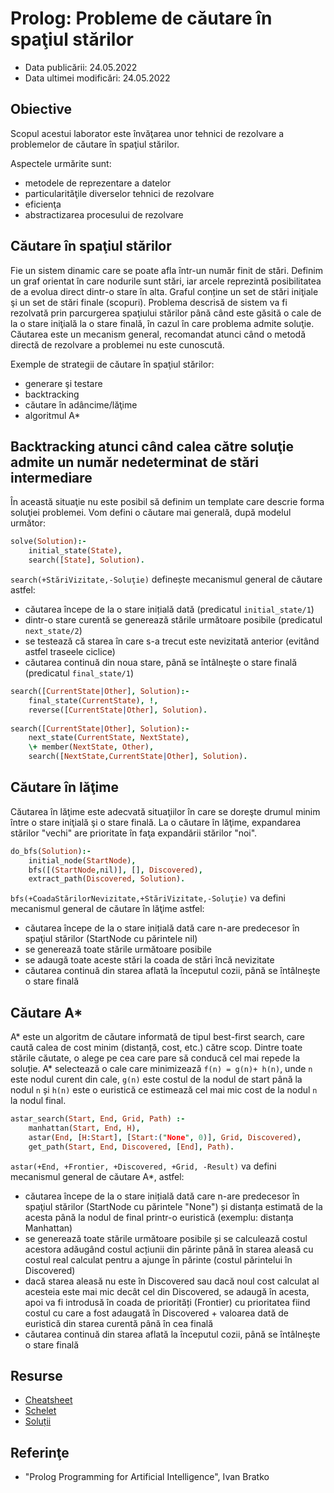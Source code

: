 # Prolog: Probleme de căutare în spaţiul stărilor

  - Data publicării: 24.05.2022
  - Data ultimei modificări: 24.05.2022

## Obiective

Scopul acestui laborator este învăţarea unor tehnici de rezolvare a problemelor de căutare în spaţiul stărilor.

Aspectele urmărite sunt:

  - metodele de reprezentare a datelor
  - particularităţile diverselor tehnici de rezolvare
  - eficienţa
  - abstractizarea procesului de rezolvare

## Căutare în spaţiul stărilor

Fie un sistem dinamic care se poate afla într-un număr finit de stări. Definim un graf orientat în care nodurile sunt stări, iar arcele reprezintă posibilitatea de a evolua direct dintr-o stare în alta. Graful conține un set de stări iniţiale şi un set de stări finale (scopuri). Problema descrisă de sistem va fi rezolvată prin parcurgerea spaţiului stărilor până când este găsită o cale de la o stare iniţială la o stare finală, în cazul în care problema admite soluţie. Căutarea este un mecanism general, recomandat atunci când o metodă directă de rezolvare a problemei nu este cunoscută.

Exemple de strategii de căutare în spaţiul stărilor:

  - generare şi testare
  - backtracking
  - căutare în adâncime/lăţime
  - algoritmul A\*

## Backtracking atunci când calea către soluţie admite un număr nedeterminat de stări intermediare

În această situaţie nu este posibil să definim un template care descrie forma soluţiei problemei. Vom defini o căutare mai generală, după modelul următor:

```prolog 
solve(Solution):-
    initial_state(State),
    search([State], Solution).
```

`search(+StăriVizitate,-Soluţie)` definește mecanismul general de căutare astfel:

  - căutarea începe de la o stare inițială dată (predicatul `initial_state/1`)
  - dintr-o stare curentă se generează stările următoare posibile (predicatul `next_state/2`)
  - se testează că starea în care s-a trecut este nevizitată anterior (evitând astfel traseele ciclice)
  - căutarea continuă din noua stare, până se întâlneşte o stare finală (predicatul `final_state/1`)

```prolog 
search([CurrentState|Other], Solution):-
    final_state(CurrentState), !,
    reverse([CurrentState|Other], Solution).
    
search([CurrentState|Other], Solution):-
    next_state(CurrentState, NextState),
    \+ member(NextState, Other),
    search([NextState,CurrentState|Other], Solution).

```

## Căutare în lăţime

Căutarea în lăţime este adecvată situaţiilor în care se doreşte drumul
minim între o stare iniţială şi o stare finală. La o căutare în lăţime,
expandarea stărilor "vechi" are prioritate în faţa expandării stărilor
"noi".

```prolog 
do_bfs(Solution):-
    initial_node(StartNode),
    bfs([(StartNode,nil)], [], Discovered),
    extract_path(Discovered, Solution).
```

`bfs(+CoadaStărilorNevizitate,+StăriVizitate,-Soluţie)` va defini mecanismul general de căutare în lăţime astfel:

  - căutarea începe de la o stare inițială dată care n-are predecesor în spaţiul stărilor (StartNode cu părintele nil)
  - se generează toate stările următoare posibile
  - se adaugă toate aceste stări la coada de stări încă nevizitate
  - căutarea continuă din starea aflată la începutul cozii, până se întâlneşte o stare finală

## Căutare A\*

A\* este un algoritm de căutare informată de tipul best-first search, care caută calea de cost minim (distanță, cost, etc.) către scop. Dintre toate stările căutate, o alege pe cea care pare să conducă cel mai repede la soluție. A\* selectează o cale care minimizează `f(n) = g(n)+ h(n)`, unde `n` este nodul curent din cale, `g(n)` este costul de la nodul de start până la nodul `n` și `h(n)` este o euristică ce estimează cel mai mic cost de la nodul `n` la nodul final.

```prolog 
astar_search(Start, End, Grid, Path) :-
    manhattan(Start, End, H),  
    astar(End, [H:Start], [Start:("None", 0)], Grid, Discovered),
    get_path(Start, End, Discovered, [End], Path).
```

`astar(+End, +Frontier, +Discovered, +Grid, -Result)` va defini
mecanismul general de căutare A\*, astfel:

  - căutarea începe de la o stare inițială dată care n-are predecesor în spaţiul stărilor (StartNode cu părintele "None") și distanța estimată de la acesta până la nodul de final printr-o euristică (exemplu: distanța Manhattan)
  - se generează toate stările următoare posibile și se calculează costul acestora adăugând costul acțiunii din părinte până în starea aleasă cu costul real calculat pentru a ajunge în părinte (costul părintelui în Discovered)
  - dacă starea aleasă nu este în Discovered sau dacă noul cost calculat al acesteia este mai mic decât cel din Discovered, se adaugă în acesta, apoi va fi introdusă în coada de priorități (Frontier) cu prioritatea fiind costul cu care a fost adaugată în Discovered + valoarea dată de euristică din starea curentă până în cea finală
  - căutarea continuă din starea aflată la începutul cozii, până se întâlneşte o stare finală


## Resurse


-   [Cheatsheet](https://github.com/cs-pub-ro/PP-laboratoare/blob/master/prolog/cautare/prolog-cheatsheet-2.pdf)
-   [Schelet](https://ocw.cs.pub.ro/courses/_media/pp/22/laboratoare/prolog/cautare-skel.zip)
-   [Soluții](https://ocw.cs.pub.ro/courses/_media/pp/22/laboratoare/prolog/cautare-sol.zip)

## Referinţe

  - "Prolog Programming for Artificial Intelligence", Ivan Bratko
